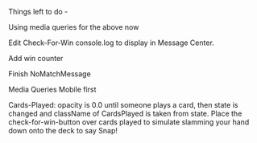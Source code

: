 Things left to do -

Using media queries for the above now

Edit Check-For-Win console.log to display in Message Center.

Add win counter

Finish NoMatchMessage

Media Queries
Mobile first

Cards-Played: opacity is 0.0 until someone plays a card, then state is changed and className of CardsPlayed is taken from state.
Place the check-for-win-button over cards played to simulate slamming your hand down onto the deck to say Snap!